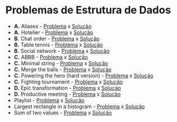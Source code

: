 # Problemas de Estrutura de Dados

- **A.** Aliases - [Problema](https://codeforces.com/gym/104375/problem/A) x [Solução](https://github.com/josetruta/programming-problems/blob/main/ESTRUTURA-DADOS/aliases.py)
- **A.** Hotelier - [Problema](https://codeforces.com/problemset/problem/1200/A) x [Solução](https://github.com/josetruta/programming-problems/blob/main/ESTRUTURA-DADOS/hotelier.py)
- **B.** Chat order - [Problema](https://codeforces.com/problemset/problem/637/B) x [Solução](https://github.com/josetruta/programming-problems/blob/main/ESTRUTURA-DADOS/chat_order.py)
- **B.** Table tennis - [Problema](https://codeforces.com/problemset/problem/879/B) x [Solução](https://github.com/josetruta/programming-problems/blob/main/ESTRUTURA-DADOS/table_tennis.py)
- **B.** Social network - [Problema](https://codeforces.com/problemset/problem/1234/B2) x [Solução](https://github.com/josetruta/programming-problems/blob/main/ESTRUTURA-DADOS/zapzap.py)
- **C.** ABBB - [Problema](https://codeforces.com/problemset/problem/1428/C) x [Solução](https://github.com/josetruta/programming-problems/blob/main/ESTRUTURA-DADOS/abbb.py)
- **C.** Minimal string - [Problema](https://codeforces.com/problemset/problem/797/C) x [Solução](https://github.com/josetruta/programming-problems/blob/main/ESTRUTURA-DADOS/minimal_string.py)
- **C.** Merge the balls - [Problema](https://atcoder.jp/contests/abc351/tasks/abc351_c?lang=en) x [Solução](https://github.com/josetruta/programming-problems/blob/main/ESTRUTURA-DADOS/merge_the_balls.py)
- **C.** Powering the hero (hard version) - [Problema](https://codeforces.com/problemset/problem/1800/C2) x [Solução](https://github.com/josetruta/programming-problems/blob/main/ESTRUTURA-DADOS/heroi.py)
- **C.** Fighting tournament - [Problema](https://codeforces.com/problemset/problem/1719/C) x [Solução](https://github.com/josetruta/programming-problems/blob/main/ESTRUTURA-DADOS/torneio.py)
- **D.** Epic transformation - [Problema](https://codeforces.com/problemset/problem/1506/D) x [Solução](https://github.com/josetruta/programming-problems/blob/main/ESTRUTURA-DADOS/epic_transformation.py)
- **D.** Productive meeting - [Problema](https://codeforces.com/problemset/problem/1579/D) x [Solução](https://github.com/josetruta/programming-problems/blob/main/ESTRUTURA-DADOS/reuniao_produtiva.py)
- Playlist - [Problema](https://cses.fi/problemset/task/1141) x [Solução](https://github.com/josetruta/programming-problems/blob/main/ESTRUTURA-DADOS/playlist.py)
- Largest rectangle in a histogram - [Problema](https://www.spoj.com/problems/HISTOGRA/en/) x [Solução](https://github.com/josetruta/programming-problems/blob/main/ESTRUTURA-DADOS/largest_rectangle.py)
- Sum of two values - [Problema](https://cses.fi/problemset/task/1640) x [Solução](https://github.com/josetruta/programming-problems/blob/main/ESTRUTURA-DADOS/sum_twovalues.py)